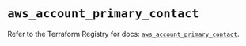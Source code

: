 # `aws_account_primary_contact`

Refer to the Terraform Registry for docs: [`aws_account_primary_contact`](https://registry.terraform.io/providers/hashicorp/aws/6.4.0/docs/resources/account_primary_contact).
